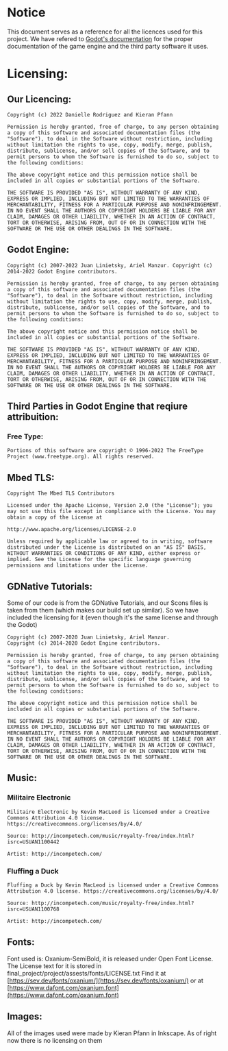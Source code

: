 # Notice
This document serves as a reference for all the licences used for this project.
We have refered to [Godot's documentation](https://docs.godotengine.org/en/stable/about/complying_with_licenses.html) for the
proper documentation of the game engine and the third party software it uses.

# Licensing:

## Our Licencing:

    Copyright (c) 2022 Danielle Rodriguez and Kieran Pfann

    Permission is hereby granted, free of charge, to any person obtaining a copy of this software and associated documentation files (the "Software"), to deal in the Software without restriction, including without limitation the rights to use, copy, modify, merge, publish, distribute, sublicense, and/or sell copies of the Software, and to permit persons to whom the Software is furnished to do so, subject to the following conditions:

    The above copyright notice and this permission notice shall be included in all copies or substantial portions of the Software.

    THE SOFTWARE IS PROVIDED "AS IS", WITHOUT WARRANTY OF ANY KIND, EXPRESS OR IMPLIED, INCLUDING BUT NOT LIMITED TO THE WARRANTIES OF MERCHANTABILITY, FITNESS FOR A PARTICULAR PURPOSE AND NONINFRINGEMENT. IN NO EVENT SHALL THE AUTHORS OR COPYRIGHT HOLDERS BE LIABLE FOR ANY CLAIM, DAMAGES OR OTHER LIABILITY, WHETHER IN AN ACTION OF CONTRACT, TORT OR OTHERWISE, ARISING FROM, OUT OF OR IN CONNECTION WITH THE SOFTWARE OR THE USE OR OTHER DEALINGS IN THE SOFTWARE.

## Godot Engine:

    Copyright (c) 2007-2022 Juan Linietsky, Ariel Manzur. Copyright (c) 2014-2022 Godot Engine contributors.

    Permission is hereby granted, free of charge, to any person obtaining a copy of this software and associated documentation files (the "Software"), to deal in the Software without restriction, including without limitation the rights to use, copy, modify, merge, publish, distribute, sublicense, and/or sell copies of the Software, and to permit persons to whom the Software is furnished to do so, subject to the following conditions:

    The above copyright notice and this permission notice shall be included in all copies or substantial portions of the Software.

    THE SOFTWARE IS PROVIDED "AS IS", WITHOUT WARRANTY OF ANY KIND, EXPRESS OR IMPLIED, INCLUDING BUT NOT LIMITED TO THE WARRANTIES OF MERCHANTABILITY, FITNESS FOR A PARTICULAR PURPOSE AND NONINFRINGEMENT. IN NO EVENT SHALL THE AUTHORS OR COPYRIGHT HOLDERS BE LIABLE FOR ANY CLAIM, DAMAGES OR OTHER LIABILITY, WHETHER IN AN ACTION OF CONTRACT, TORT OR OTHERWISE, ARISING FROM, OUT OF OR IN CONNECTION WITH THE SOFTWARE OR THE USE OR OTHER DEALINGS IN THE SOFTWARE.

## Third Parties in Godot Engine that reqiure attribuition:
### Free Type:
    Portions of this software are copyright © 1996-2022 The FreeType Project (www.freetype.org). All rights reserved.

## Mbed TLS:
    Copyright The Mbed TLS Contributors

    Licensed under the Apache License, Version 2.0 (the "License"); you may not use this file except in compliance with the License. You may obtain a copy of the License at

    http://www.apache.org/licenses/LICENSE-2.0

    Unless required by applicable law or agreed to in writing, software distributed under the License is distributed on an "AS IS" BASIS, WITHOUT WARRANTIES OR CONDITIONS OF ANY KIND, either express or implied. See the License for the specific language governing permissions and limitations under the License.

## GDNative Tutorials:
Some of our code is from the GDNative Tutorials, and our Scons files is taken from them (which makes our build set up similar). So we have included the licensing for it (even though it's the same license and through the Godot)


    Copyright (c) 2007-2020 Juan Linietsky, Ariel Manzur.
    Copyright (c) 2014-2020 Godot Engine contributors.

    Permission is hereby granted, free of charge, to any person obtaining a copy of this software and associated documentation files (the "Software"), to deal in the Software without restriction, including without limitation the rights to use, copy, modify, merge, publish, distribute, sublicense, and/or sell copies of the Software, and to permit persons to whom the Software is furnished to do so, subject to the following conditions:

    The above copyright notice and this permission notice shall be included in all copies or substantial portions of the Software.

    THE SOFTWARE IS PROVIDED "AS IS", WITHOUT WARRANTY OF ANY KIND, EXPRESS OR IMPLIED, INCLUDING BUT NOT LIMITED TO THE WARRANTIES OF MERCHANTABILITY, FITNESS FOR A PARTICULAR PURPOSE AND NONINFRINGEMENT. IN NO EVENT SHALL THE AUTHORS OR COPYRIGHT HOLDERS BE LIABLE FOR ANY CLAIM, DAMAGES OR OTHER LIABILITY, WHETHER IN AN ACTION OF CONTRACT, TORT OR OTHERWISE, ARISING FROM, OUT OF OR IN CONNECTION WITH THE SOFTWARE OR THE USE OR OTHER DEALINGS IN THE SOFTWARE.


## Music:
### Militaire Electronic
    Militaire Electronic by Kevin MacLeod is licensed under a Creative Commons Attribution 4.0 license. https://creativecommons.org/licenses/by/4.0/

    Source: http://incompetech.com/music/royalty-free/index.html?isrc=USUAN1100442

    Artist: http://incompetech.com/

### Fluffing a Duck
    Fluffing a Duck by Kevin MacLeod is licensed under a Creative Commons Attribution 4.0 license. https://creativecommons.org/licenses/by/4.0/

    Source: http://incompetech.com/music/royalty-free/index.html?isrc=USUAN1100768

    Artist: http://incompetech.com/

## Fonts:
Font used is: Oxanium-SemiBold, it is released under Open Font License. 
The License text for it is stored in final_project/project/assests/fonts/LICENSE.txt
Find it at [https://sev.dev/fonts/oxanium/](https://sev.dev/fonts/oxanium/) or at
[https://www.dafont.com/oxanium.font](https://www.dafont.com/oxanium.font)

## Images:
All of the images used were made by Kieran Pfann in Inkscape. As of right now there is no licensing on them
